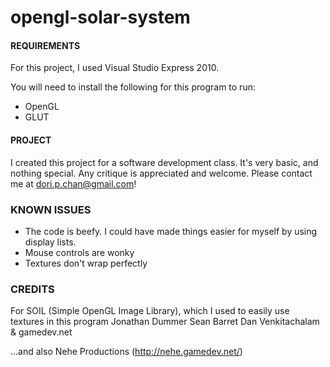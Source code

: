 opengl-solar-system
===================

#### REQUIREMENTS

For this project, I used Visual Studio Express 2010. 

You will need to install the following for this program to run: 
* OpenGL
* GLUT

#### PROJECT

I created this project for a software development class. It's very basic, and nothing special. Any critique is appreciated and welcome. Please contact me at dori.p.chan@gmail.com! 

### KNOWN ISSUES
* The code is beefy. I could have made things easier for myself by using display lists.
* Mouse controls are wonky 
* Textures don't wrap perfectly 

### CREDITS
For SOIL (Simple OpenGL Image Library), which I used to easily use textures in this program
Jonathan Dummer
Sean Barret
Dan Venkitachalam
& gamedev.net

...and also Nehe Productions (http://nehe.gamedev.net/)
